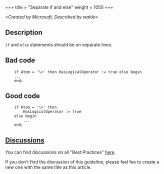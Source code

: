 +++
title = "Separate if and else"
weight = 1050
+++

<_Created by Microsoft, Described by waldo_\>

## Description
`if` and `else` statements should be on separate lines. 

## Bad code

```al
    if Atom = '\>' then HasLogicalOperator := true else begin
    ...
    end;
```

## Good code

```al
    if Atom = '\>' then
        HasLogicalOperator := true
    else begin
        ...
    end;
```


## [Discussions](https://github.com/microsoft/alguidelines/discussions/categories/bc-best-practices?discussions_q=separate+if+and+else+category%3A%22BC+Best+Practices%22)

You can find discussions on all "Best Practices" [here](https://github.com/microsoft/alguidelines/discussions/categories/bc-best-practices).

If you don't find the discussion of this guideline, please feel fee to create a new one with the same title as this article.  
